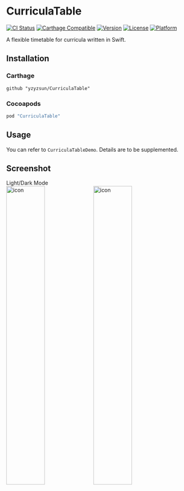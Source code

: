 # CurriculaTable

[![CI Status](http://img.shields.io/travis/yzyzsun/CurriculaTable.svg?style=flat)](https://travis-ci.org/yzyzsun/CurriculaTable)
[![Carthage Compatible](https://img.shields.io/badge/Carthage-compatible-4BC51D.svg?style=flat)](https://github.com/Carthage/Carthage)
[![Version](https://img.shields.io/cocoapods/v/CurriculaTable.svg?style=flat)](http://cocoapods.org/pods/CurriculaTable)
[![License](https://img.shields.io/cocoapods/l/CurriculaTable.svg?style=flat)](http://cocoapods.org/pods/CurriculaTable)
[![Platform](https://img.shields.io/cocoapods/p/CurriculaTable.svg?style=flat)](http://cocoapods.org/pods/CurriculaTable)

A flexible timetable for curricula written in Swift.

## Installation

### Carthage

```
github "yzyzsun/CurriculaTable"
```

### Cocoapods

```ruby
pod "CurriculaTable"
```

## Usage

You can refer to `CurriculaTableDemo`. Details are to be supplemented.

## Screenshot
Light/Dark Mode<br>
<img alt="icon" src="https://user-images.githubusercontent.com/8678595/67561393-b60c8500-f757-11e9-84cc-fa217dc33828.png" width="45%">
<img alt="icon" src="https://user-images.githubusercontent.com/8678595/67561399-b7d64880-f757-11e9-8e2b-c9f8ddb3f0d7.png" width="45%">

